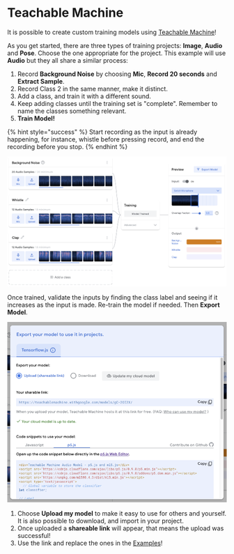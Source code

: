 # Teachable Machine

It is possible to create custom training models using [Teachable Machine](https://teachablemachine.withgoogle.com/)! 

As you get started, there are three types of training projects: **Image**, **Audio** and **Pose**. Choose the one appropriate for the project. This example will use **Audio** but they all share a similar process:

1. Record **Background Noise** by choosing **Mic**, **Record 20 seconds** and **Extract Sample**.
2. Record Class 2 in the same manner, make it distinct.
3. Add a class, and train it with a different sound.
4. Keep adding classes until the training set is "complete". Remember to name the classes something relevant.
5. **Train Model!**

{% hint style="success" %}
Start recording as the input is already happening, for instance, whistle before pressing record, and end the recording before you stop.
{% endhint %}

![](../../../../.gitbook/assets/teachablemachine-full.png)

Once trained, validate the inputs by finding the class label and seeing if it increases as the input is made. Re-train the model if needed. Then **Export Model**.

![](../../../../.gitbook/assets/teachablemachine-export.png)

1. Choose **Upload my model** to make it easy to use for others and yourself. It is also possible to download, and import in your project.
2. Once uploaded a **shareable link** will appear, that means the upload was successful!
3. Use the link and replace the ones in the [Examples]()!

